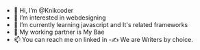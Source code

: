 - 👋 Hi, I’m @Knikcoder
- 👀 I’m interested in webdesigning
- 🌱 I’m currently learning javascript and It's related frameworks
- 💞️ My working partner is My Bae
- 📫 You can reach me on linked in 
-✍️ We are Writers by choice.

<!---
Knikcoder/Knikcoder is a ✨ special ✨ repository because its `README.md` (this file) appears on your GitHub profile.
You can click the Preview link to take a look at your changes.
--->
